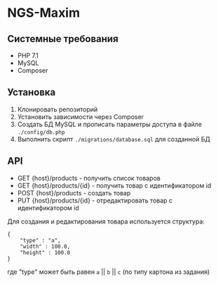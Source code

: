 # NGS-Maxim

## Системные требования
- PHP 7.1
- MySQL
- Composer

## Установка
1. Клонировать репозиторий
2. Установить зависимости через Composer
3. Создать БД MySQL и прописать параметры доступа в файле `./config/db.php`
4. Выполнить скрипт `./migrations/database.sql` для созданной БД

## API
- GET {host}/products - получить список товаров
- GET {host}/products/{id} - получить товар с идентификатором id
- POST {host}/products - создать товар
- PUT {host}/products/{id} - отредактировать товар с идентификатором id

Для создания и редактирования товара используется структура:
````
{
    "type" : "a",
    "width" : 100.0,
    "height" : 100.0
}
````
где "type" может быть равен `a` || `b` || `c` (по типу картона из задания)